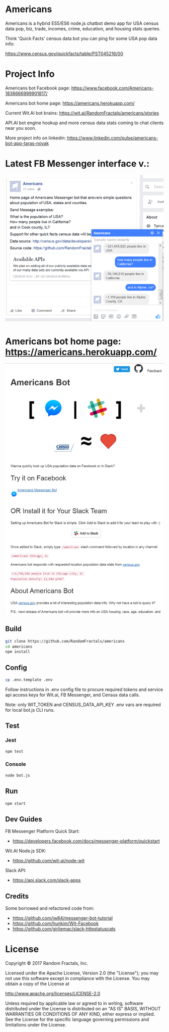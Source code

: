 # Americans

Americans is a hybrid ES5/ES6 node.js chatbot demo app for
USA census data pop, biz, trade, incomes, crime, education, and housing stats queries.

Think 'Quick Facts' census data bot you can ping for some USA pop data info:

https://www.census.gov/quickfacts/table/PST045216/00

# Project Info

Americans bot Facebook page: https://www.facebook.com/Americans-1836666999901817/

Americans bot home page: https://americans.herokuapp.com/

Current Wit.AI bot brains: https://wit.ai/RandomFractals/americans/stories

API.AI bot engine hookup and more census data stats coming to chat clients near you soon.

More project info on linkedin: https://www.linkedin.com/pulse/americans-bot-app-taras-novak

# Latest FB Messenger interface v.: 

![Alt text](https://github.com/RandomFractals/americans/blob/master/screens/AmericansBotMVP.png?raw=true 
 "latest") 

# Americans bot home page: https://americans.herokuapp.com/

![Alt text](https://github.com/RandomFractals/americans/blob/master/screens/AmericansBotHomePageTake3.png
 "Americans Bot home page dev in progress...") 

## Build

```bash
git clone https://github.com/RandomFractals/americans
cd americans
npm install
```

## Config
```bash
cp .env.template .env
```
Follow instructions in .env config file to procure required tokens 
and service api access keys for Wit.ai, FB Messenger, and Census data calls.

Note: only WIT_TOKEN and CENSUS_DATA_API_KEY .env vars are required for local bot.js CLI runs.

## Test
### Jest
```bash
npm test 
```

### Console
```bash
node bot.js
``` 

## Run
```bash
npm start 
```

## Dev Guides
FB Messenger Platform Quick Start:

* https://developers.facebook.com/docs/messenger-platform/quickstart

Wit.AI Node.js SDK:

* https://github.com/wit-ai/node-wit

Slack API:

* https://api.slack.com/slack-apps

## Credits
Some borrowed and refactored code from:

* https://github.com/jw84/messenger-bot-tutorial
* https://github.com/hunkim/Wit-Facebook
* https://github.com/girliemac/slack-httpstatuscats


# License

Copyright © 2017 Random Fractals, Inc.

Licensed under the Apache License, Version 2.0 (the "License");
you may not use this software except in compliance with the License.
You may obtain a copy of the License at

http://www.apache.org/licenses/LICENSE-2.0

Unless required by applicable law or agreed to in writing, software
distributed under the License is distributed on an "AS IS" BASIS,
WITHOUT WARRANTIES OR CONDITIONS OF ANY KIND, either express or implied.
See the License for the specific language governing permissions and
limitations under the License.